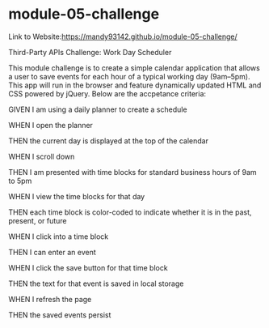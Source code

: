 # module-05-challenge

Link to Website:https://mandy93142.github.io/module-05-challenge/

Third-Party APIs Challenge: Work Day Scheduler

This module challenge is to create a simple calendar application that allows a user to save events for each hour of a typical working day (9am–5pm). This app will run in the browser and feature dynamically updated HTML and CSS powered by jQuery. Below are the accpetance criteria:

GIVEN I am using a daily planner to create a schedule

WHEN I open the planner

THEN the current day is displayed at the top of the calendar

WHEN I scroll down

THEN I am presented with time blocks for standard business hours of 9am to 5pm

WHEN I view the time blocks for that day

THEN each time block is color-coded to indicate whether it is in the past, present, or future

WHEN I click into a time block

THEN I can enter an event

WHEN I click the save button for that time block

THEN the text for that event is saved in local 
storage

WHEN I refresh the page

THEN the saved events persist
